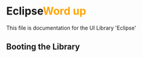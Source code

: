 # Eclipse<span style="color:orange;">Word up</span>
This file is documentation for the UI Library 'Eclipse'
<br>
## Booting the Library
